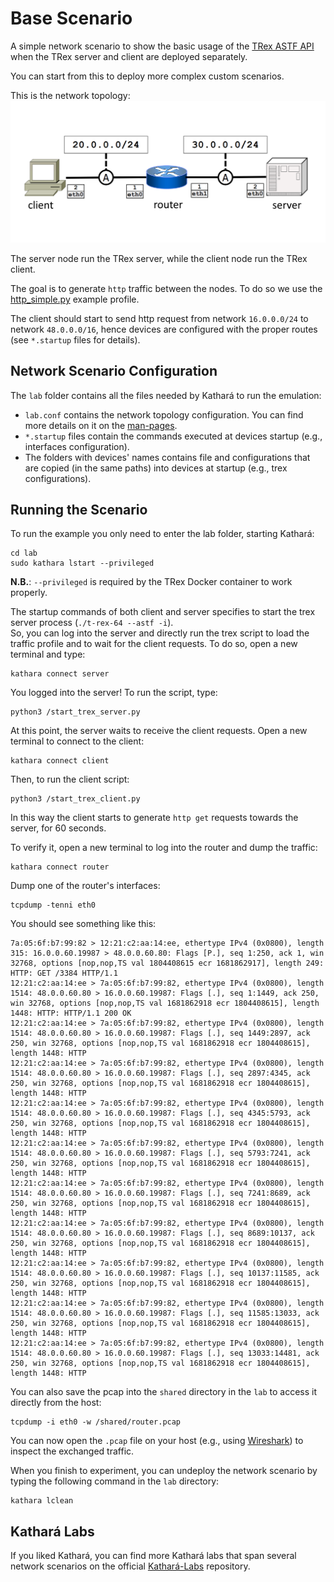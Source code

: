 # Base Scenario
A simple network scenario to show the basic usage of the [TRex ASTF API](https://trex-tgn.cisco.com/trex/doc/cp_astf_docs/api/index.html) 
when the TRex server and client are deployed separately.

You can start from this to deploy more complex custom scenarios. 

This is the network topology:
![topology.png](topology.png)

The server node run the TRex server, while the client node run the TRex client. 

The goal is to generate `http` traffic between the nodes. 
To do so we use the [http_simple.py](https://github.com/cisco-system-traffic-generator/trex-core/blob/master/scripts/astf/http_simple.py) example profile.

The client should start to send http request from network `16.0.0.0/24` to network `48.0.0.0/16`, hence devices are 
configured with the proper routes (see `*.startup` files for details).

## Network Scenario Configuration
The `lab` folder contains all the files needed by Kathará to run the emulation:
- `lab.conf` contains the network topology configuration. You can find more details on it on the [man-pages](https://www.kathara.org/man-pages/kathara-lab.conf.5.html).
- `*.startup` files contain the commands executed at devices startup (e.g., interfaces configuration).
- The folders with devices' names contains file and configurations that are copied (in the same paths) into devices at startup (e.g., trex configurations). 

## Running the Scenario 
To run the example you only need to enter the lab folder, starting Kathará: 
```shell
cd lab
sudo kathara lstart --privileged 
```
**N.B.**: `--privileged` is required by the TRex Docker container to work properly.  

The startup commands of both client and server specifies to start the trex server process (`./t-rex-64 --astf -i`).  
So, you can log into the server and directly run the trex script to load the traffic profile and
to wait for the client requests. To do so, open a new terminal and type:
```shell
kathara connect server
```

You logged into the server! To run the script, type:
```shell
python3 /start_trex_server.py
```
At this point, the server waits to receive the client requests.
Open a new terminal to connect to the client:
```shell
kathara connect client
```
Then, to run the client script:
```shell
python3 /start_trex_client.py
```
In this way the client starts to generate `http get` requests towards the server, for 60 seconds. 

To verify it, open a new terminal to log into the router and dump the traffic:
```shell
kathara connect router 
```
Dump one of the router's interfaces:
```shell
tcpdump -tenni eth0
```

You should see something like this:
```shell
7a:05:6f:b7:99:82 > 12:21:c2:aa:14:ee, ethertype IPv4 (0x0800), length 315: 16.0.0.60.19987 > 48.0.0.60.80: Flags [P.], seq 1:250, ack 1, win 32768, options [nop,nop,TS val 1804408615 ecr 1681862917], length 249: HTTP: GET /3384 HTTP/1.1
12:21:c2:aa:14:ee > 7a:05:6f:b7:99:82, ethertype IPv4 (0x0800), length 1514: 48.0.0.60.80 > 16.0.0.60.19987: Flags [.], seq 1:1449, ack 250, win 32768, options [nop,nop,TS val 1681862918 ecr 1804408615], length 1448: HTTP: HTTP/1.1 200 OK
12:21:c2:aa:14:ee > 7a:05:6f:b7:99:82, ethertype IPv4 (0x0800), length 1514: 48.0.0.60.80 > 16.0.0.60.19987: Flags [.], seq 1449:2897, ack 250, win 32768, options [nop,nop,TS val 1681862918 ecr 1804408615], length 1448: HTTP
12:21:c2:aa:14:ee > 7a:05:6f:b7:99:82, ethertype IPv4 (0x0800), length 1514: 48.0.0.60.80 > 16.0.0.60.19987: Flags [.], seq 2897:4345, ack 250, win 32768, options [nop,nop,TS val 1681862918 ecr 1804408615], length 1448: HTTP
12:21:c2:aa:14:ee > 7a:05:6f:b7:99:82, ethertype IPv4 (0x0800), length 1514: 48.0.0.60.80 > 16.0.0.60.19987: Flags [.], seq 4345:5793, ack 250, win 32768, options [nop,nop,TS val 1681862918 ecr 1804408615], length 1448: HTTP
12:21:c2:aa:14:ee > 7a:05:6f:b7:99:82, ethertype IPv4 (0x0800), length 1514: 48.0.0.60.80 > 16.0.0.60.19987: Flags [.], seq 5793:7241, ack 250, win 32768, options [nop,nop,TS val 1681862918 ecr 1804408615], length 1448: HTTP
12:21:c2:aa:14:ee > 7a:05:6f:b7:99:82, ethertype IPv4 (0x0800), length 1514: 48.0.0.60.80 > 16.0.0.60.19987: Flags [.], seq 7241:8689, ack 250, win 32768, options [nop,nop,TS val 1681862918 ecr 1804408615], length 1448: HTTP
12:21:c2:aa:14:ee > 7a:05:6f:b7:99:82, ethertype IPv4 (0x0800), length 1514: 48.0.0.60.80 > 16.0.0.60.19987: Flags [.], seq 8689:10137, ack 250, win 32768, options [nop,nop,TS val 1681862918 ecr 1804408615], length 1448: HTTP
12:21:c2:aa:14:ee > 7a:05:6f:b7:99:82, ethertype IPv4 (0x0800), length 1514: 48.0.0.60.80 > 16.0.0.60.19987: Flags [.], seq 10137:11585, ack 250, win 32768, options [nop,nop,TS val 1681862918 ecr 1804408615], length 1448: HTTP
12:21:c2:aa:14:ee > 7a:05:6f:b7:99:82, ethertype IPv4 (0x0800), length 1514: 48.0.0.60.80 > 16.0.0.60.19987: Flags [.], seq 11585:13033, ack 250, win 32768, options [nop,nop,TS val 1681862918 ecr 1804408615], length 1448: HTTP
12:21:c2:aa:14:ee > 7a:05:6f:b7:99:82, ethertype IPv4 (0x0800), length 1514: 48.0.0.60.80 > 16.0.0.60.19987: Flags [.], seq 13033:14481, ack 250, win 32768, options [nop,nop,TS val 1681862918 ecr 1804408615], length 1448: HTTP
```

You can also save the pcap into the `shared` directory in the `lab` to access it directly from the host: 
```shell
tcpdump -i eth0 -w /shared/router.pcap 
```
You can now open the `.pcap` file on your host (e.g., using [Wireshark](https://www.wireshark.org/)) to inspect the exchanged traffic. 

When you finish to experiment, you can undeploy the network scenario by typing the following command in the `lab` directory:
```shell
kathara lclean
```

## Kathará Labs
If you liked Kathará, you can find more Kathará labs that span several network scenarios on the official [Kathará-Labs](https://github.com/KatharaFramework/Kathara-Labs)
repository.
